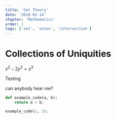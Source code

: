 ```yaml
---
title: 'Set Theory'
date: '2018-02-14'
chapter: 'Mathematics'
order: 1
tags: ['set', 'union', 'intersection']
---
```



# Collections of Uniquities

$x^2 - 2y^2 = z^3$

Testing

can anybody hear me?


```python
def example_code(a, b):
    return a > b;

example_code(1, 2);
```
